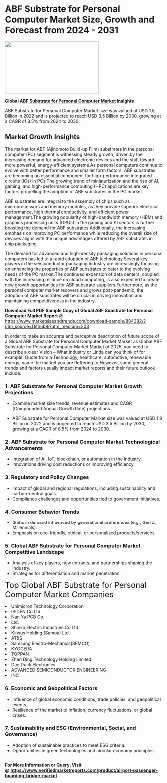 <H1>ABF Substrate for Personal Computer Market Size, Growth and Forecast from 2024 - 2031</H1><img class="aligncenter size-medium wp-image-584254" src="https://thirdeyenews.in/wp-content/uploads/2024/09/Global-Market-Research-300x168.jpeg" alt="" width="300" height="168" /><p><strong>Global&nbsp;<a href="https://www.marketsizeandtrends.com/download-sample/884382/?utm_source=Github8j?utm_medium=203">ABF Substrate for Personal Computer Market</a> Insights</strong></p><p>ABF Substrate for Personal Computer Market size was valued at USD 1.8 Billion in 2022 and is projected to reach USD 3.5 Billion by 2030, growing at a CAGR of 8.5% from 2024 to 2030.</p><p><h2>Market Growth Insights</h2> <p>The market for ABF (Ajinomoto Build-up Film) substrates in the personal computer (PC) segment is witnessing steady growth, driven by the increasing demand for advanced electronic devices and the shift toward more powerful, energy-efficient systems.As personal computers continue to evolve with better performance and smaller form factors, ABF substrates are becoming an essential component for high-performance integrated circuits (ICs) in PCs.The growing trend of miniaturization and the rise of AI, gaming, and high-performance computing (HPC) applications are key factors propelling the adoption of ABF substrates in the PC market.</p> <p>ABF substrates are integral to the assembly of chips such as microprocessors and memory modules, as they provide superior electrical performance, high thermal conductivity, and efficient power management.The growing popularity of high-bandwidth memory (HBM) and graphics processing units (GPUs) in the gaming and AI sectors is further boosting the demand for ABF substrates.Additionally, the increasing emphasis on improving PC performance while reducing the overall size of devices aligns with the unique advantages offered by ABF substrates in chip packaging.</p> <p>The demand for advanced and high-density packaging solutions in personal computers has led to a rapid adoption of ABF technology.Several key players in the semiconductor packaging industry are increasingly focusing on enhancing the properties of ABF substrates to cater to the evolving needs of the PC market.The continued expansion of data centers, coupled with the increasing reliance on cloud computing, is also expected to create new growth opportunities for ABF substrate suppliers.Furthermore, as the personal computer market recovers and grows post-pandemic, the adoption of ABF substrates will be crucial in driving innovation and maintaining competitiveness in the industry.</p> <p><span class=""><strong>Download Full PDF Sample Copy of Global ABF Substrate for Personal Computer Market Report</strong> @ <a href="https://www.marketsizeandtrends.com/download-sample/884382/?utm_source=Github8j?utm_medium=203" target="_blank">https://www.marketsizeandtrends.com/download-sample/884382/?utm_source=Github8j?utm_medium=203</a></span></p><p>In order to make an accurate and perceptive description of future scope of a Global&nbsp;ABF Substrate for Personal Computer Market Market as Global&nbsp;ABF Substrate for Personal Computer Market Market of 2025, you need to describe a clear Vision &ndash; What Industry or Linda can you think of for example: Quote from a Technology, healthcare, automotive, renewable energy, name the market you are Reffering to.However, some general trends and factors usually impact market reports and their future outlook include:</p><h3>1.&nbsp;<strong>ABF Substrate for Personal Computer Market Growth Projections</strong></h3><ul><li>Examine market size trends, revenue estimates and CAGR (Compounded Annual Growth Rate) projections.</li><li><p>ABF Substrate for Personal Computer Market size was valued at USD 1.8 Billion in 2022 and is projected to reach USD 3.5 Billion by 2030, growing at a CAGR of 8.5% from 2024 to 2030.</p></li></ul><h3>2.&nbsp;<strong>ABF Substrate for Personal Computer Market Technological Advancements</strong></h3><ul><li>Integration of AI, IoT, blockchain, or automation in the industry.</li><li>Innovations driving cost reductions or improving efficiency.</li></ul><h3>3.&nbsp;<strong>Regulatory and Policy Changes</strong></h3><ul><li>Impact of global and regional regulations, including sustainability and carbon-neutral goals.</li><li>Compliance challenges and opportunities tied to government initiatives.</li></ul><h3>4.&nbsp;<strong>Consumer Behavior Trends</strong></h3><ul><li>Shifts in demand influenced by generational preferences (e.g., Gen Z, Millennials).</li><li>Emphasis on eco-friendly, ethical, or personalized products/services.</li></ul><h3>5.&nbsp;<strong>Global ABF Substrate for Personal Computer Market Competitive Landscape</strong></h3><ul><li>Analysis of key players, new entrants, and partnerships shaping the industry.</li><li>Strategies for differentiation and market penetration.</li></ul><p data-pm-slice="1 1 []"><span style="color: inherit; font-family: inherit; font-size: 25px;">Top Global ABF Substrate for Personal Computer Market Companies</span></p><div class="" data-test-id=""><p><li>Unimicron Technology Corporation</li><li> IBIDEN Co.Ltd.</li><li> Nan Ya PCB Co.</li><li>Ltd.</li><li> Shinko Electric Industries Co Ltd</li><li> Kinsus Holding (Samoa) Ltd.</li><li> AT&S</li><li> Samsung Electro-Mechanics(SEMCO)</li><li> KYOCERA</li><li> TOPPAN</li><li> Zhen Ding Technology Holding Limited.</li><li> Dae Duck Electronics</li><li> ADVANCED SEMICONDUCTOR ENGINEERING</li><li> INC</li></p></div><h3>6.&nbsp;<strong>Economic and Geopolitical Factors</strong></h3><ul><li>Influence of global economic conditions, trade policies, and geopolitical events.</li><li>Resilience of the market to inflation, currency fluctuations, or global crises.</li></ul><h3>7.&nbsp;<strong>Sustainability and ESG (Environmental, Social, and Governance)</strong></h3><ul><li>Adoption of sustainable practices to meet ESG criteria.</li><li>Opportunities in green technologies and circular economy principles.</li></ul><h2><strong style="font-size: 14px;">For More Information or Query, Visit @&nbsp;</strong><a style="background-color: #ffffff; font-size: 14px;" href="https://www.marketsizeandtrends.com/report/abf-substrate-for-personal-computer-market/" target="_blank">https://www.verifiedmarketreports.com/product/airport-passenger-boarding-bridge-market</a></h2>